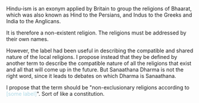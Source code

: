 Hindu-ism is an exonym applied by Britain to group the religions of Bhaarat, which was also known as Hind to the Persians, and Indus to the Greeks and India to the Anglicans.

It is therefore a non-existent religion. The religions must be addressed by their own names.

However, the label had been useful in describing the compatible and shared nature of the local religions. I propose instead that they be defined by another term to describe the compatible nature of all the religions that exist and all that will come up in the future. But Sanaathana Dharma is not the right word, since it leads to debates on which Dharma is Sanaathana.

I propose that the term should be "non-exclusionary religions according to <span style="color:lightblue">[some label]</span>". Sort of like a constitution.